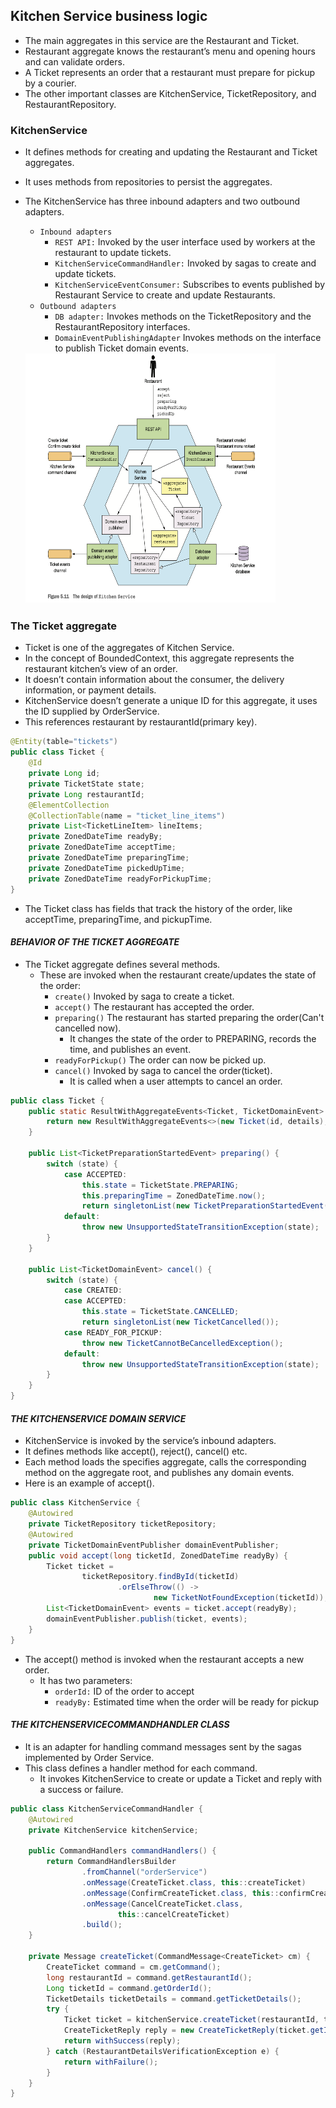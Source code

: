 ## Kitchen Service business logic

- The main aggregates in this service are the Restaurant and Ticket.
- Restaurant aggregate knows the restaurant’s menu and opening hours and can validate orders.
- A Ticket represents an order that a restaurant must prepare for pickup by a courier.
- The other important classes are KitchenService, TicketRepository, and RestaurantRepository.

### KitchenService

- It defines methods for creating and updating the Restaurant and Ticket aggregates.
- It uses methods from repositories to persist the aggregates.
- The KitchenService has three inbound adapters and two outbound adapters.
  - `Inbound adapters`
    - `REST API:` Invoked by the user interface used by workers at the restaurant to update tickets.
    - `KitchenServiceCommandHandler:` Invoked by sagas to create and update tickets.
    - `KitchenServiceEventConsumer:` Subscribes to events published by Restaurant Service to create and update Restaurants.
  - `Outbound adapters`
    - `DB adapter:` Invokes methods on the TicketRepository and the RestaurantRepository interfaces.
    - `DomainEventPublishingAdapter` Invokes methods on the interface to publish Ticket domain events.

  <img src="images/kitchen_service_design.png" height=400 width=400>

### The Ticket aggregate

- Ticket is one of the aggregates of Kitchen Service.
- In the concept of BoundedContext, this aggregate represents the restaurant kitchen’s view of an order.
- It doesn’t contain information about the consumer, the delivery information, or payment details.
- KitchenService doesn’t generate a unique ID for this aggregate, it uses the ID supplied by OrderService.
- This references restaurant by restaurantId(primary key).

```java
@Entity(table="tickets")
public class Ticket {
    @Id
    private Long id;
    private TicketState state;
    private Long restaurantId;
    @ElementCollection
    @CollectionTable(name = "ticket_line_items")
    private List<TicketLineItem> lineItems;
    private ZonedDateTime readyBy;
    private ZonedDateTime acceptTime;
    private ZonedDateTime preparingTime;
    private ZonedDateTime pickedUpTime;
    private ZonedDateTime readyForPickupTime;
}
```
- The Ticket class has fields that track the history of the order, like acceptTime, preparingTime, and pickupTime.

#### _BEHAVIOR OF THE TICKET AGGREGATE_

- The Ticket aggregate defines several methods.
  - These are invoked when the restaurant create/updates the state of the order:
    - `create()` Invoked by saga to create a ticket.
    - `accept()` The restaurant has accepted the order.
    - `preparing()` The restaurant has started preparing the order(Can't cancelled now).
      - It changes the state of the order to PREPARING, records the time, and publishes an event.
    - `readyForPickup()` The order can now be picked up.
    - `cancel()` Invoked by saga to cancel the order(ticket).
      - It is called when a user attempts to cancel an order.

```java
public class Ticket {
    public static ResultWithAggregateEvents<Ticket, TicketDomainEvent> create(Long id, TicketDetails details) {
        return new ResultWithAggregateEvents<>(new Ticket(id, details), new TicketCreatedEvent(id, details));
    }

    public List<TicketPreparationStartedEvent> preparing() {
        switch (state) {
            case ACCEPTED:
                this.state = TicketState.PREPARING;
                this.preparingTime = ZonedDateTime.now();
                return singletonList(new TicketPreparationStartedEvent());
            default:
                throw new UnsupportedStateTransitionException(state);
        }
    }

    public List<TicketDomainEvent> cancel() {
        switch (state) {
            case CREATED:
            case ACCEPTED:
                this.state = TicketState.CANCELLED;
                return singletonList(new TicketCancelled());
            case READY_FOR_PICKUP:
                throw new TicketCannotBeCancelledException();
            default:
                throw new UnsupportedStateTransitionException(state);
        }
    }
}
```

#### _THE KITCHENSERVICE DOMAIN SERVICE_

- KitchenService is invoked by the service’s inbound adapters.
- It defines methods like accept(), reject(), cancel() etc.
- Each method loads the specifies aggregate, calls the corresponding method on the aggregate root, and publishes any 
  domain events.
- Here is an example of accept().  

```java
public class KitchenService {
    @Autowired
    private TicketRepository ticketRepository;
    @Autowired
    private TicketDomainEventPublisher domainEventPublisher;
    public void accept(long ticketId, ZonedDateTime readyBy) {
        Ticket ticket =
                ticketRepository.findById(ticketId)
                        .orElseThrow(() ->
                                new TicketNotFoundException(ticketId));
        List<TicketDomainEvent> events = ticket.accept(readyBy);
        domainEventPublisher.publish(ticket, events);
    }
}
```
- The accept() method is invoked when the restaurant accepts a new order.
  - It has two parameters:
    - `orderId:` ID of the order to accept
    - `readyBy:` Estimated time when the order will be ready for pickup

#### _THE KITCHENSERVICECOMMANDHANDLER CLASS_

- It is an adapter for handling command messages sent by the sagas implemented by Order Service.
- This class defines a handler method for each command.
  - It invokes KitchenService to create or update a Ticket and reply with a success or failure.
    
```java
public class KitchenServiceCommandHandler {
    @Autowired
    private KitchenService kitchenService;

    public CommandHandlers commandHandlers() {
        return CommandHandlersBuilder
                .fromChannel("orderService")
                .onMessage(CreateTicket.class, this::createTicket)
                .onMessage(ConfirmCreateTicket.class, this::confirmCreateTicket)
                .onMessage(CancelCreateTicket.class,
                        this::cancelCreateTicket)
                .build();
    }
    
    private Message createTicket(CommandMessage<CreateTicket> cm) {
        CreateTicket command = cm.getCommand();
        long restaurantId = command.getRestaurantId();
        Long ticketId = command.getOrderId();
        TicketDetails ticketDetails = command.getTicketDetails();
        try {
            Ticket ticket = kitchenService.createTicket(restaurantId, ticketId, ticketDetails);
            CreateTicketReply reply = new CreateTicketReply(ticket.getId());
            return withSuccess(reply);
        } catch (RestaurantDetailsVerificationException e) {
            return withFailure();
        } 
    }
}
```